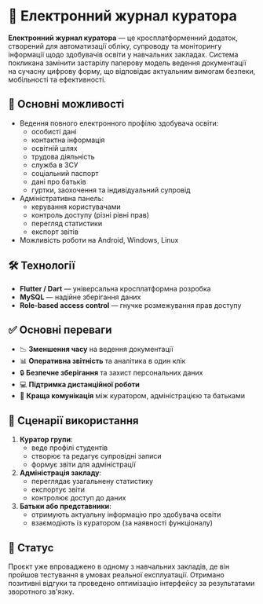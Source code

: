 # 📘 Електронний журнал куратора

**Електронний журнал куратора** — це кросплатформенний додаток, створений для автоматизації обліку, супроводу та моніторингу інформації щодо здобувачів освіти у навчальних закладах. Система покликана замінити застарілу паперову модель ведення документації на сучасну цифрову форму, що відповідає актуальним вимогам безпеки, мобільності та ефективності.

## 🚀 Основні можливості

- Ведення повного електронного профілю здобувача освіти:
  - особисті дані
  - контактна інформація
  - освітній шлях
  - трудова діяльність
  - служба в ЗСУ
  - соціальний паспорт
  - дані про батьків
  - гуртки, заохочення та індивідуальний супровід
- Адміністративна панель:
  - керування користувачами
  - контроль доступу (різні рівні прав)
  - перегляд статистики
  - експорт звітів
- Можливість роботи на Android, Windows, Linux

## 🛠 Технології

- **Flutter / Dart** — універсальна кросплатформна розробка
- **MySQL** — надійне зберігання даних
- **Role-based access control** — гнучке розмежування прав доступу

## ✅ Основні переваги

- 📉 **Зменшення часу** на ведення документації
- 📊 **Оперативна звітність** та аналітика в один клік
- 🔒 **Безпечне зберігання** та захист персональних даних
- 💻 **Підтримка дистанційної роботи**
- 🤝 **Краща комунікація** між куратором, адміністрацією та батьками

## 🧩 Сценарії використання

1. **Куратор групи**:
   - веде профілі студентів
   - створює та редагує супровідні записи
   - формує звіти для адміністрації
2. **Адміністрація закладу**:
   - переглядає узагальнену статистику
   - експортує звіти
   - контролює доступ до даних
3. **Батьки або представники**:
   - отримують актуальну інформацію про здобувача освіти
   - взаємодіють із куратором (за наявності функціоналу)

## 📌 Статус

Проєкт уже впроваджено в одному з навчальних закладів, де він пройшов тестування в умовах реальної експлуатації. Отримано позитивні відгуки та проведено оптимізацію інтерфейсу за результатами зворотного зв'язку.
